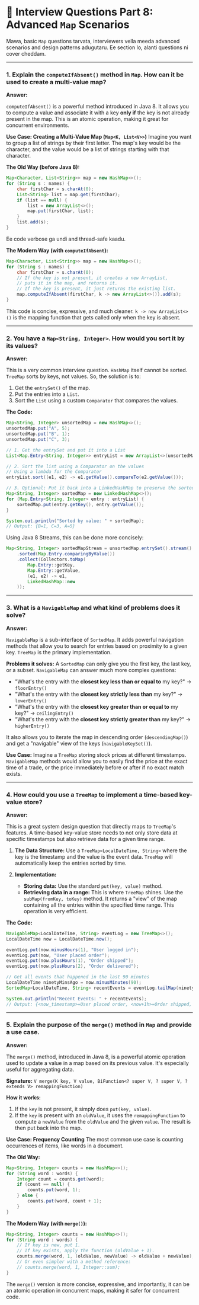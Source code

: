 # 🏅 Interview Questions Part 8: Advanced `Map` Scenarios

Mawa, basic `Map` questions tarvata, interviewers vella meeda advanced scenarios and design patterns adugutaru. Ee section lo, alanti questions ni cover cheddam.

---

### 1. Explain the `computeIfAbsent()` method in `Map`. How can it be used to create a multi-value map?

**Answer:**

`computeIfAbsent()` is a powerful method introduced in Java 8. It allows you to compute a value and associate it with a key **only if** the key is not already present in the map. This is an atomic operation, making it great for concurrent environments.

**Use Case: Creating a Multi-Value Map (`Map<K, List<V>>`)**
Imagine you want to group a list of strings by their first letter. The map's key would be the character, and the value would be a list of strings starting with that character.

**The Old Way (before Java 8):**
```java
Map<Character, List<String>> map = new HashMap<>();
for (String s : names) {
    char firstChar = s.charAt(0);
    List<String> list = map.get(firstChar);
    if (list == null) {
        list = new ArrayList<>();
        map.put(firstChar, list);
    }
    list.add(s);
}
```
Ee code verbose ga undi and thread-safe kaadu.

**The Modern Way (with `computeIfAbsent`):**
```java
Map<Character, List<String>> map = new HashMap<>();
for (String s : names) {
    char firstChar = s.charAt(0);
    // If the key is not present, it creates a new ArrayList,
    // puts it in the map, and returns it.
    // If the key is present, it just returns the existing list.
    map.computeIfAbsent(firstChar, k -> new ArrayList<>()).add(s);
}
```
This code is concise, expressive, and much cleaner. `k -> new ArrayList<>()` is the mapping function that gets called only when the key is absent.

---

### 2. You have a `Map<String, Integer>`. How would you sort it by its values?

**Answer:**

This is a very common interview question. `HashMap` itself cannot be sorted. `TreeMap` sorts by keys, not values. So, the solution is to:
1.  Get the `entrySet()` of the map.
2.  Put the entries into a `List`.
3.  Sort the `List` using a custom `Comparator` that compares the values.

**The Code:**
```java
Map<String, Integer> unsortedMap = new HashMap<>();
unsortedMap.put("A", 5);
unsortedMap.put("B", 1);
unsortedMap.put("C", 3);

// 1. Get the entrySet and put it into a List
List<Map.Entry<String, Integer>> entryList = new ArrayList<>(unsortedMap.entrySet());

// 2. Sort the list using a Comparator on the values
// Using a lambda for the Comparator
entryList.sort((e1, e2) -> e1.getValue().compareTo(e2.getValue()));

// 3. Optional: Put it back into a LinkedHashMap to preserve the sorted order
Map<String, Integer> sortedMap = new LinkedHashMap<>();
for (Map.Entry<String, Integer> entry : entryList) {
    sortedMap.put(entry.getKey(), entry.getValue());
}

System.out.println("Sorted by value: " + sortedMap);
// Output: {B=1, C=3, A=5}
```
Using Java 8 Streams, this can be done more concisely:
```java
Map<String, Integer> sortedMapStream = unsortedMap.entrySet().stream()
    .sorted(Map.Entry.comparingByValue())
    .collect(Collectors.toMap(
        Map.Entry::getKey,
        Map.Entry::getValue,
        (e1, e2) -> e1,
        LinkedHashMap::new
    ));
```

---

### 3. What is a `NavigableMap` and what kind of problems does it solve?

**Answer:**

`NavigableMap` is a sub-interface of `SortedMap`. It adds powerful navigation methods that allow you to search for entries based on proximity to a given key. `TreeMap` is the primary implementation.

**Problems it solves:**
A `SortedMap` can only give you the first key, the last key, or a subset. `NavigableMap` can answer much more complex questions:
*   "What's the entry with the **closest key less than or equal to** my key?" -> `floorEntry()`
*   "What's the entry with the **closest key strictly less than** my key?" -> `lowerEntry()`
*   "What's the entry with the **closest key greater than or equal to** my key?" -> `ceilingEntry()`
*   "What's the entry with the **closest key strictly greater than** my key?" -> `higherEntry()`

It also allows you to iterate the map in descending order (`descendingMap()`) and get a "navigable" view of the keys (`navigableKeySet()`).

**Use Case:**
Imagine a `TreeMap` storing stock prices at different timestamps. `NavigableMap` methods would allow you to easily find the price at the exact time of a trade, or the price immediately before or after if no exact match exists.

---

### 4. How could you use a `TreeMap` to implement a time-based key-value store?

**Answer:**

This is a great system design question that directly maps to `TreeMap`'s features. A time-based key-value store needs to not only store data at specific timestamps but also retrieve data for a given time range.

1.  **The Data Structure:** Use a `TreeMap<LocalDateTime, String>` where the key is the timestamp and the value is the event data. `TreeMap` will automatically keep the entries sorted by time.

2.  **Implementation:**
    *   **Storing data:** Use the standard `put(key, value)` method.
    *   **Retrieving data in a range:** This is where `TreeMap` shines. Use the `subMap(fromKey, toKey)` method. It returns a "view" of the map containing all the entries within the specified time range. This operation is very efficient.

**The Code:**
```java
NavigableMap<LocalDateTime, String> eventLog = new TreeMap<>();
LocalDateTime now = LocalDateTime.now();

eventLog.put(now.minusHours(1), "User logged in");
eventLog.put(now, "User placed order");
eventLog.put(now.plusHours(1), "Order shipped");
eventLog.put(now.plusHours(2), "Order delivered");

// Get all events that happened in the last 90 minutes
LocalDateTime ninetyMinsAgo = now.minusMinutes(90);
SortedMap<LocalDateTime, String> recentEvents = eventLog.tailMap(ninetyMinsAgo);

System.out.println("Recent Events: " + recentEvents);
// Output: {<now_timestamp>=User placed order, <now+1h>=Order shipped, <now+2h>=Order delivered}
```

---

### 5. Explain the purpose of the `merge()` method in `Map` and provide a use case.

**Answer:**

The `merge()` method, introduced in Java 8, is a powerful atomic operation used to update a value in a map based on its previous value. It's especially useful for aggregating data.

**Signature:**
`V merge(K key, V value, BiFunction<? super V, ? super V, ? extends V> remappingFunction)`

**How it works:**
1.  If the `key` is not present, it simply does `put(key, value)`.
2.  If the `key` is present with an `oldValue`, it uses the `remappingFunction` to compute a `newValue` from the `oldValue` and the given `value`. The result is then put back into the map.

**Use Case: Frequency Counting**
The most common use case is counting occurrences of items, like words in a document.

**The Old Way:**
```java
Map<String, Integer> counts = new HashMap<>();
for (String word : words) {
    Integer count = counts.get(word);
    if (count == null) {
        counts.put(word, 1);
    } else {
        counts.put(word, count + 1);
    }
}
```

**The Modern Way (with `merge()`):**
```java
Map<String, Integer> counts = new HashMap<>();
for (String word : words) {
    // If key is new, put 1.
    // If key exists, apply the function (oldValue + 1).
    counts.merge(word, 1, (oldValue, newValue) -> oldValue + newValue);
    // Or even simpler with a method reference:
    // counts.merge(word, 1, Integer::sum);
}
```
The `merge()` version is more concise, expressive, and importantly, it can be an atomic operation in concurrent maps, making it safer for concurrent code.
